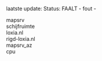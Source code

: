 laatste update: 
Status: FAALT - fout - 
<div class="service R">mapsrv</div><div class="service R">schijfruimte</div><div class="service G">loxia.nl</div><div class="service G">rigd-loxia.nl</div><div class="service R">mapsrv_az</div><div class="service Y">cpu</div>